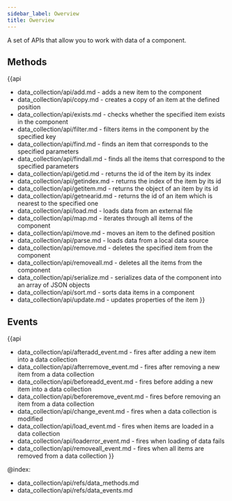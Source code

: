 ```yaml
---
sidebar_label: Owerview
title: Owerview
---          
```


A set of APIs that allow you to work with data of a component.

Methods
-----------

{{api
- data_collection/api/add.md - adds a new item to the component
- data_collection/api/copy.md - creates a copy of an item at the defined position
- data_collection/api/exists.md - checks whether the specified item exists in the component
- data_collection/api/filter.md - filters items in the component by the specified key
- data_collection/api/find.md - finds an item that corresponds to the specified parameters
- data_collection/api/findall.md - finds all the items that correspond to the specified parameters
- data_collection/api/getid.md - returns the id of the item by its index
- data_collection/api/getindex.md - returns the index of the item by its id
- data_collection/api/getitem.md - returns the object of an item by its id
- data_collection/api/getnearid.md - returns the id of an item which is nearest to the specified one
- data_collection/api/load.md - loads data from an external file
- data_collection/api/map.md - iterates through all items of the component
- data_collection/api/move.md - moves an item to the defined position
- data_collection/api/parse.md - loads data from a local data source
- data_collection/api/remove.md - deletes the specified item from the component
- data_collection/api/removeall.md - deletes all the items from the component
- data_collection/api/serialize.md - serializes data of the component into an array of JSON objects
- data_collection/api/sort.md - sorts data items in a component
- data_collection/api/update.md - updates properties of the item
}}

Events
-------------

{{api
- data_collection/api/afteradd_event.md - fires after adding a new item into a data collection
- data_collection/api/afterremove_event.md - fires after removing a new item from a data collection
- data_collection/api/beforeadd_event.md - fires before adding a new item into a data collection
- data_collection/api/beforeremove_event.md - fires before removing an item from a data collection
- data_collection/api/change_event.md - fires when a data collection is modified
- data_collection/api/load_event.md - fires when items are loaded in a data collection
- data_collection/api/loaderror_event.md - fires when loading of data fails
- data_collection/api/removeall_event.md - fires when all items are removed from a data collection
}}



@index:
- data_collection/api/refs/data_methods.md
- data_collection/api/refs/data_events.md



